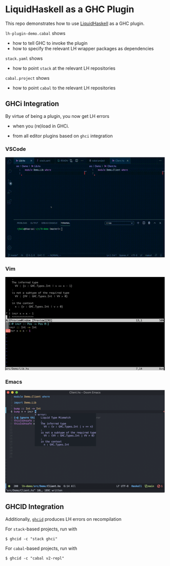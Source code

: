 # LiquidHaskell as a GHC Plugin

This repo demonstrates how to use [LiquidHaskell](https://github.com/ucsd-progsys/liquidhaskell) as a GHC plugin.

`lh-plugin-demo.cabal` shows 

- how to tell GHC to invoke the plugin
- how to specify the relevant LH wrapper packages as dependencies

`stack.yaml` shows

- how to point `stack` at the relevant LH repositories

`cabal.project` shows

- how to point `cabal` to the relevant LH repositories

## GHCi Integration

By virtue of being a plugin, you now get LH errors 

- when you (re)load in GHCi. 

- from all editor plugins based on `ghci` integration

### VSCode 

![VS Code](vscode.gif)

### Vim

![Vim/Neovim with `ALE` and the `stack-build` linter](vim.png)

### Emacs

![TBD: Emacs](emacs.png)

## GHCID Integration

Additionally, [`ghcid`](https://github.com/ndmitchell/ghcid) produces LH errors on recompilation 

For `stack`-based projects, run with 

```
$ ghcid -c "stack ghci"
```

For `cabal`-based projects, run with 

```
$ ghcid -c "cabal v2-repl"
```


